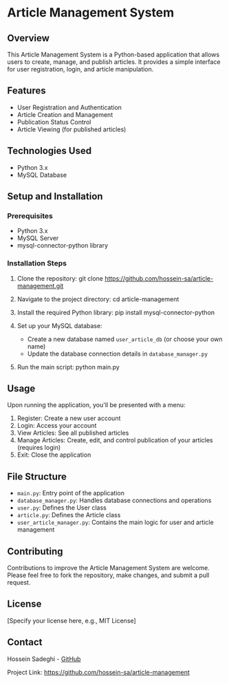 # Article Management System

## Overview
This Article Management System is a Python-based application that allows users to create, manage, and publish articles. It provides a simple interface for user registration, login, and article manipulation.

## Features
- User Registration and Authentication
- Article Creation and Management
- Publication Status Control
- Article Viewing (for published articles)

## Technologies Used
- Python 3.x
- MySQL Database

## Setup and Installation

### Prerequisites
- Python 3.x
- MySQL Server
- mysql-connector-python library

### Installation Steps
1. Clone the repository:
   git clone https://github.com/hossein-sa/article-management.git

2. Navigate to the project directory:
   cd article-management

3. Install the required Python library:
   pip install mysql-connector-python

4. Set up your MySQL database:
   - Create a new database named `user_article_db` (or choose your own name)
   - Update the database connection details in `database_manager.py`

5. Run the main script:
   python main.py

## Usage
Upon running the application, you'll be presented with a menu:

1. Register: Create a new user account
2. Login: Access your account
3. View Articles: See all published articles
4. Manage Articles: Create, edit, and control publication of your articles (requires login)
5. Exit: Close the application

## File Structure
- `main.py`: Entry point of the application
- `database_manager.py`: Handles database connections and operations
- `user.py`: Defines the User class
- `article.py`: Defines the Article class
- `user_article_manager.py`: Contains the main logic for user and article management

## Contributing
Contributions to improve the Article Management System are welcome. Please feel free to fork the repository, make changes, and submit a pull request.

## License
[Specify your license here, e.g., MIT License]

## Contact
Hossein Sadeghi - [GitHub](https://github.com/your-github-username)

Project Link: https://github.com/hossein-sa/article-management
